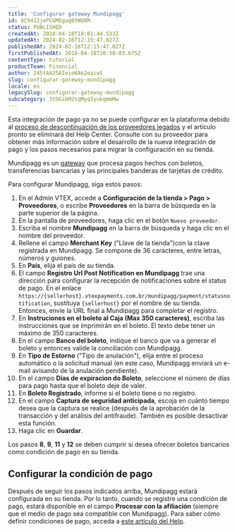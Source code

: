 ```yaml
---
title: 'Configurar gateway Mundipagg'
id: 6C9412jePCUMGguq0YWU8M
status: PUBLISHED
createdAt: 2018-04-18T18:01:44.533Z
updatedAt: 2024-02-16T12:15:47.027Z
publishedAt: 2024-02-16T12:15:47.027Z
firstPublishedAt: 2018-04-18T20:58:03.675Z
contentType: tutorial
productTeam: Financial
author: 245tA425AIeioKAk2eaiwS
slug: configurar-gateway-mundipagg
locale: es
legacySlug: configurar-gateway-mundipagg
subcategory: 3tDGibM2tqMyqIyukqmmMw
---
```


<div class="alert alert-danger">Esta integración de pago ya no se puede configurar en la plataforma debido al <a href="https://help.vtex.com/es/announcements/descontinuacion-de-conectores-de-pago-legados-en-2024--4R5YIjUu1IWkiOHzXtQU14">proceso de descontinuación de los proveedores legados</a> y el artículo pronto se eliminará del Help Center. Consulte con su proveedor para obtener más información sobre el desarrollo de la nueva integración de pago y los pasos necesarios para migrar la configuración en su tienda.</div>

Mundipagg es un [gateway](/es/tutorial/que-es-un-gateway-de-pagos) que procesa pagos hechos con boletos, transferencias bancarias y las principales banderas de tarjetas de crédito.

Para configurar Mundipagg, siga estos pasos:

1. En el Admin VTEX, accede a __Configuración de la tienda > Pago > Proveedores__, o escribe __Proveedores__ en la barra de búsqueda en la parte superior de la página.
2. En la pantalla de proveedores, haga clic en el botón `Nuevo proveedor`.
3. Escriba el nombre __Mundipagg__ en la barra de búsqueda y haga clic en el nombre del proveedor.
4. Rellene el campo __Merchant Key__ ("Llave de la tienda")con la clave registrada en Mundipagg. Se compone de 36 caracteres, entre letras, números y guiones.
5. En __País__, elija el país de su tienda.
6. El campo __Registro Url Post Notification en Mundipagg__ trae una dirección para configurar la recepción de notificaciones sobre el status de pago. En el enlace `https://{sellerhost}.vtexpayments.com.br/mundipagg/payment/statusnotification`, sustituya `{sellerhost}` por el nombre de su tienda. Entonces, envíe la URL final a Mundipagg para completar el registro.
7. En __Instruciones en el boleto al Caja (Max 350 caracteres)__, escriba las instrucciones que se imprimirán en el boleto. El texto debe tener un máximo de 350 caracteres.
8. En el campo __Banco del boleto__, indique el banco que va a generar el boleto y entonces valide la conciliación con Mundipagg.
9. En __Tipo de Estorno__ ("Tipo de anulación"), elija entre el proceso automático o la solicitud manual (en este caso, Mundipagg enviará un e-mail avisando de la anulación pendiente).
10. En el campo __Dias de expiracion do Boleto__, seleccione el número de días para pago hasta que el boleto deje de valer.
11. En __Boleto Registrado__, informe si el boleto tiene o no registro.
12. En el campo __Captura de seguridad anticipada__, escoja en cuánto tiempo desea que la captura se realice (después de la aprobación de la transacción y del análisis del antifraude). También es posible desactivar esta función.
13. Haga clic en __Guardar__.

<div class="alert alert-info">
Los pasos <strong>8</strong>, <strong>9</strong>, <strong>11</strong> y <strong>12</strong> se deben cumprir si desea ofrecer boletos bancarios como condición de pago en su tienda.
</div>

## Configurar la condición de pago
Después de seguir los pasos indicados arriba, Mundipagg estará configurada en su tienda. Por lo tanto, cuando se registre una condición de pago, estará disponible en el campo __Procesar con la afiliación__ (siempre que el medio de pago sea compatible con Mundipagg). Para saber cómo definir condiciones de pago, acceda a [este artículo del Help](/es/tutorial/condiciones-de-pago).
